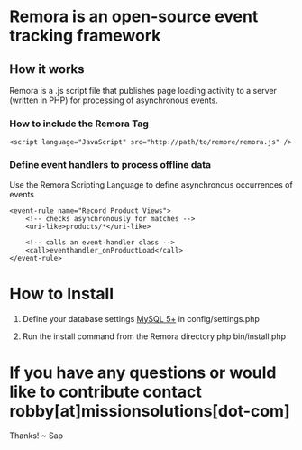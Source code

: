 # Remora is an open-source event tracking framework

## How it works
Remora is a .js script file that publishes page loading activity to a server (written in PHP) for processing of asynchronous events.  

### How to include the Remora Tag
    <script language="JavaScript" src="http://path/to/remore/remora.js" />
    
### Define event handlers to process offline data
Use the Remora Scripting Language to define asynchronous occurrences of events

    <event-rule name="Record Product Views">
        <!-- checks asynchronously for matches -->
        <uri-like>products/*</uri-like>

        <!-- calls an event-handler class -->
        <call>eventhandler_onProductLoad</call>
    </event-rule>

    
# How to Install

1. Define your database settings [MySQL 5+](http://www.mysql.com) in 
    config/settings.php
    
2. Run the install command from the Remora directory
    php bin/install.php
    

# If you have any questions or would like to contribute contact robby[at]missionsolutions[dot-com]

Thanks!
~ Sap

    